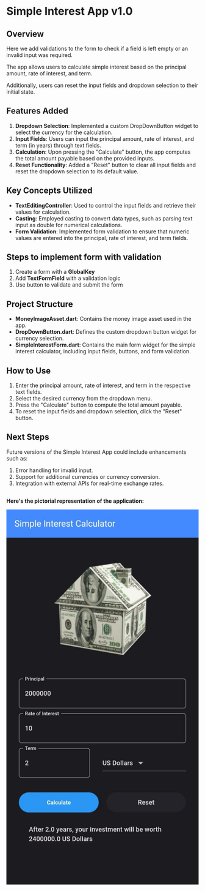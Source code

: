 # Simple Interest App v1.0

## Overview

Here we add validations to the form to check if a field is left empty or an invalid input was required.

The app allows users to calculate simple interest based on the principal amount, rate of interest, and term. 

Additionally, users can reset the input fields and dropdown selection to their initial state.

## Features Added
1. **Dropdown Selection**: Implemented a custom DropDownButton widget to select the currency for the calculation.
2. **Input Fields**: Users can input the principal amount, rate of interest, and term (in years) through text fields.
3. **Calculation**: Upon pressing the "Calculate" button, the app computes the total amount payable based on the provided inputs.
4. **Reset Functionality**: Added a "Reset" button to clear all input fields and reset the dropdown selection to its default value.

## Key Concepts Utilized
* **TextEditingController**: Used to control the input fields and retrieve their values for calculation.
* **Casting**: Employed casting to convert data types, such as parsing text input as double for numerical calculations.
* **Form Validation**: Implemented form validation to ensure that numeric values are entered into the principal, rate of interest, and term fields.

## Steps to implement form with validation
1. Create a form with a **GlobalKey**
2. Add **TextFormField** with a validation logic
3. Use button to validate and submit the form

## Project Structure
* **MoneyImageAsset.dart**: Contains the money image asset used in the app.
* **DropDownButton.dart**: Defines the custom dropdown button widget for currency selection.
* **SimpleInterestForm.dart**: Contains the main form widget for the simple interest calculator, including input fields, buttons, and form validation.

## How to Use
1. Enter the principal amount, rate of interest, and term in the respective text fields.
2. Select the desired currency from the dropdown menu.
3. Press the "Calculate" button to compute the total amount payable.
4. To reset the input fields and dropdown selection, click the "Reset" button.

## Next Steps
Future versions of the Simple Interest App could include enhancements such as:

1. Error handling for invalid input.
2. Support for additional currencies or currency conversion.
3. Integration with external APIs for real-time exchange rates.

##
**Here's the pictorial representation of the application:**

![alt text](<WhatsApp Image 2024-04-17 at 11.40.54_f30f4dcf.jpg>)
